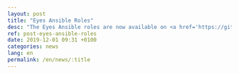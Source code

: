```yaml
---
layout: post
title: "Eyes Ansible Roles"
desc: "The Eyes Ansible roles are now available on <a href='https://github.com/EyesOfNetworkCommunity'>Github EyesOfCommunity page</a>."
ref: post-eyes-ansible-roles
date: 2019-12-01 09:31 +0100
categories: news
lang: en
permalink: /en/news/:title
---
```

